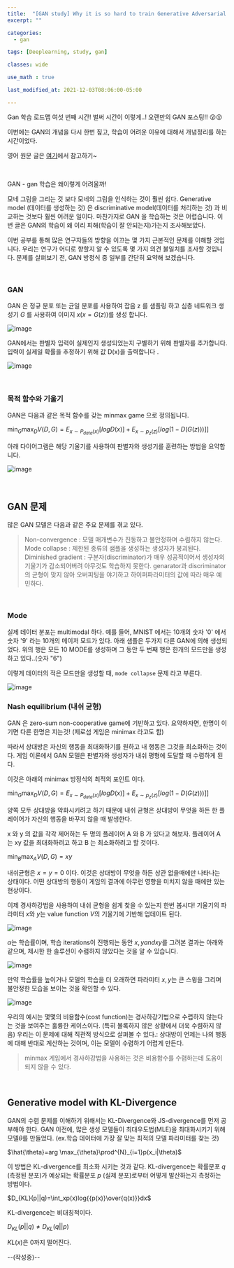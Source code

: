 ```yaml
---
title:  "[GAN study] Why it is so hard to train Generative Adversarial Networks!"
excerpt: ""

categories:
  - gan

tags: [Deeplearning, study, gan]

classes: wide

use_math : true

last_modified_at: 2021-12-03T08:06:00-05:00

---
```


Gan 학습 로드맵 여섯 번째 시간! 벌써 시간이 이렇게..! 오랜만의 GAN 포스팅!! 😮😮

이번에는 GAN의 개념을 다시 한번 짚고, 학습이 어려운 이유에 대해서 개념정리를 하는 시간이었다. 

영어 원문 글은 [여기](https://jonathan-hui.medium.com/gan-why-it-is-so-hard-to-train-generative-advisory-networks-819a86b3750b)에서 참고하기~


<br>

GAN - gan 학습은 왜이렇게 어려울까!

모네 그림을 그리는 것 보다 모네의 그림을 인식하는 것이 훨씬 쉽다. Generative model (데이터를 생성하는 것) 은 discriminative model(데이터를 처리하는 것)
과 비교하는 것보다 훨씬 어려운 일이다. 마찬가지로 GAN 을 학습하는 것은 어렵습니다. 이번 글은 GAN의 학습이 왜 이리 피해(학습이 잘 안되는지)가는지 조사해보았다.

이번 공부를 통해 많은 연구자들의 방향을 이끄는 몇 가지 근본적인 문제를 이해할 것입니다. 우리는 연구가 어디로 향할지 알 수 있도록 몇 가지 의견 불일치를 조사할 것입니다.
문제를 살펴보기 전, GAN 방정식 중 일부를 간단히 요약해 보겠습니다.

<br>

### GAN

GAN 은 정규 분포 또는 균일 분포를 사용하여 잡음 z 를 샘플링 하고 심층 네트워크 생성기 $G$ 를 사용하여 이미지 $x(x=G(z))$를 생성 합니다.

![image](https://user-images.githubusercontent.com/53431568/145149170-77bc65bb-3007-4d70-b1e6-effb20b51753.png)

GAN에서는 판별자 입력이 실제인지 생성되었는지 구별하기 위해 판별자를 추가합니다. 입력이 실제일 확률을 추정하기 위해 값 D(x)을 출력합니다 .

![image](https://user-images.githubusercontent.com/53431568/145149471-7347262c-0899-42e3-831d-3a7109bc6846.png)



<br>

### 목적 함수와 기울기

GAN은 다음과 같은 목적 함수를 갖는 minmax game 으로 정의됩니다.

$\displaystyle \min_{G} \max_{D}V(D,G)=E_{x\sim P_{data}(x)}[logD(x)]+ E_{x\sim p_{z}(z)}[log(1-D(G(z)))]]$


아래 다이어그램은 해당 기울기를 사용하여 판별자와 생성기를 훈련하는 방법을 요약합니다.

![image](https://user-images.githubusercontent.com/53431568/145149663-dfabfb09-9ae2-44fb-bac0-8dbad0e9a7a0.png)

<br>

## GAN 문제

많은 GAN 모델은 다음과 같은 주요 문제를 겪고 있다.

> Non-convergence : 모델 매개변수가 진동하고 불안정하며 수렴하지 않는다.
> Mode collapse : 제한된 종류의 샘플을 생성하는 생성자가 붕괴된다.
> Diminished gradient : 구분자(discriminator)가 매우 성공적이어서 생성자의 기울기가 감소되어버려 아무것도 학습하지 못한다.
> genarator과 discriminator의 균형이 맞지 않아 오버피팅을 야기하고 하이퍼파라미터의 값에 따라 매우 예민하다.

<br>

### Mode

실제 데이터 분포는 multimodal 하다. 예를 들어, MNIST 에서는 10개의 숫자 '0' 에서 숫자 '9' 라는 10개의 메이저 모드가 있다.
아래 샘플은 두가지 다른 GAN에 의해 생성되었다. 위의 행은 모든 10 MODE를 생성하며 그 동안 두 번째 행은 한개의 모드만을 생성하고 있다..(숫자 "6")

이렇게 데이터의 적은 모드만을 생성할 때, `mode collapse` 문제 라고 부른다. 

![image](https://user-images.githubusercontent.com/53431568/145149914-309ba7a3-bf97-45ee-abae-b742c2bcad1b.png)


### Nash equilibrium (내쉬 균형)

GAN 은 zero-sum non-cooperative game에 기반하고 있다. 요약하자면, 한명이 이기면 다른 한명은 지는것! (제로섬 게임은 minimax 라고도 함) 

따라서 상대방은 자신의 행동을 최대화하기를 원하고 내 행동은 그것을 최소화하는 것이다. 게임 이론에서 GAN 모델은 판별자와 생성자가 내쉬 평형에 도달할 때 수렴하게 된다.

이것은 아래의 minimax 방정식의 최적의 포인트 이다.

$\displaystyle \min_{G} \max_{D}V(D,G)=E_{x\sim P_{data}(x)}[logD(x)]+ E_{x\sim p_{z}(z)}[log(1-D(G(z)))]]$

양쪽 모두 상대방을 약화시키려고 하기 때문에 내쉬 균형은 상대방이 무엇을 하든 한 플레이어가 자신의 행동을 바꾸지 않을 때 발생한다.

x 와 y 의 값을 각각 제어하는 두 명의 플레이어 A 와 B 가 있다고 해보자. 플레이어 A 는 xy 값을 최대화하려고 하고 B 는 최소화하려고 할 것이다. 

$\displaystyle \min_{B} \max_{A}V(D,G)=xy$


내쉬균형은 $x=y=0$ 이다. 이것은 상대방이 무엇을 하든 상관 없을때에만 나타나는 상태이다. 어떤 상대방의 행동이 게임의 결과에 아무런 영향을 미치지 않을 때에만 있는 현상이다.

이제 경사하강법을 사용하여 내쉬 균형을 쉽게 찾을 수 있는지 한번 봅시다! 기울기의 파라미터 $x$와 $y$는 value function $V$의 기울기에 기반해 업데이트 된다.

![image](https://user-images.githubusercontent.com/53431568/145150792-5d0295ff-6e67-4dfe-971e-484589d6152a.png)

$\alpha$는 학습률이며, 학습 iterations이 진행되는 동안 $x,y and xy$를 그려본 결과는 아래와 같으며, 제시한 한 솔루션이 수렴하지 않았다는 것을 알 수 있습니다.

![image](https://user-images.githubusercontent.com/53431568/145150942-d3569496-9522-45d2-8395-bccf1e97de6d.png)


만약 학습률을 높이거나 모델의 학습을 더 오래하면 파라미터 $x,y$는 큰 스윙을 그리며 불안정한 모습을 보이는 것을 확인할 수 있다.

![image](https://user-images.githubusercontent.com/53431568/145150957-02e651ad-1c5b-4af4-b99d-e0e530d95cea.png)

우리의 예시는 몇몇의 비용함수(cost function)는 경사하강기법으로 수렵하지 않는다는 것을 보여주는 훌륭한 케이스이다. (특히 볼록하지 않은 상황에서 더욱 수렴하지 않음)
우리는 이 문제에 대해 직관적 방식으로 살펴볼 수 있다.: 상대방이 언제는 나의 행동에 대해 반대로 계산하는 것이며, 이는 모델이 수렴하기 어렵게 만든다.

> minmax 게임에서 경사하강법을 사용하는 것은 비용함수를 수렴하는데 도움이 되지 않을 수 있다.


<br>

## Generative model with KL-Divergence
GAN의 수렴 문제를 이해하기 위해서는 KL-Divergence와 JS-divergence를 먼저 공부해야 한다. GAN 이전에, 많은 생성 모델들이 최대우도법(MLE)을 최대화시키기 위해 모델$\theta$를 만들었다. (ex.학습 데이터에 가장 잘 맞는 최적의 모델 파라미터를 찾는 것)

$\hat{\theta}=arg \max_{\theta}\prod^{N}_{i=1}p(x_i|\theta)$

이 방법은 KL-divergence를 최소화 시키는 것과 같다. KL-divergence는 확률분포 $q$ (측정된 분포)가 예상되는 확률분포 $p$ (실제 분포)로부터 어떻게 발산하는지 측정하는 방법이다. 

$D_{KL}(p||q)=\int_xp(x)log{{p(x)}\over{q(x)}}dx$

KL-divergence는 비대칭적이다.

$D_{KL}(p||q) \neq D_{KL}(q||p)$

$KL(x)$은 0까지 떨어진다. 


--(작성중)--
